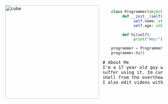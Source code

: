 
<img align="left" src="https://github.com/user-attachments/assets/91540fa0-372a-4df5-8f28-5de27aa4f6b2" height=300 width=300 alt="cube">





```python
     class Programmer(object):
          def __init__(self):
               self.name: str = "Moritz"
               self.age: int = 17

          def hi(self):
               print("Hey!")

     programmer = Programmer()
     programmer.hi()
```
   


<pre>
 # About Me
 I'm a 17 year old guy who likes programming in his freetime. For coding I use nvim/vim and I really enjoy and     
 suffer using it. Im currently only writing in python and bash. I also have some experience in the
 shell from the overthewire Bandit Level which was really cool and I recommend.
 I also edit videos with Davinci Resolve(coding videos,anime edits,shorts).
     
</pre>



<br>



